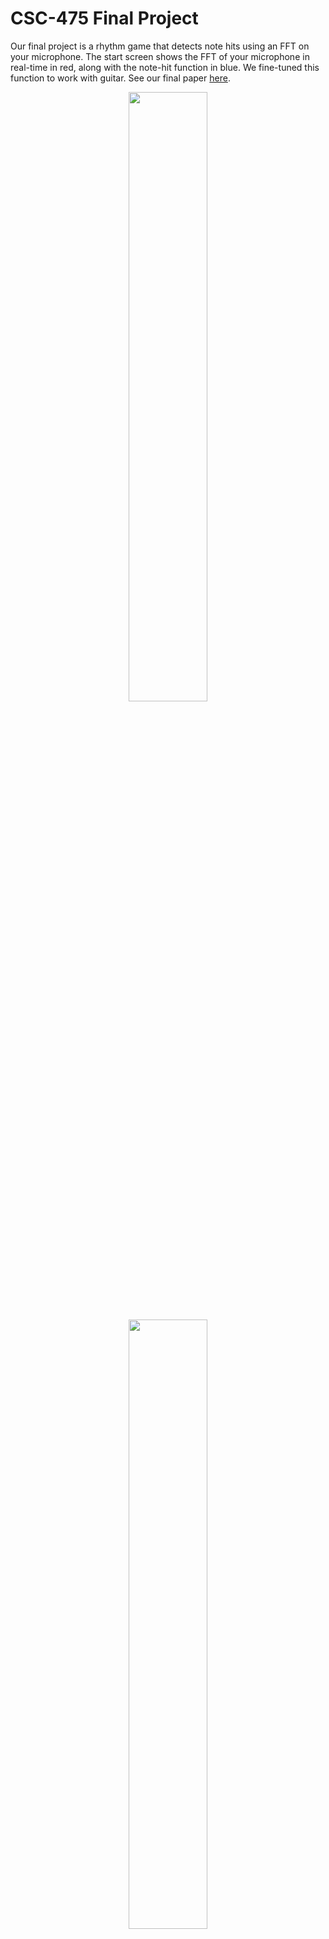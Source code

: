 # CSC-475 Final Project

Our final project is a rhythm game that detects note hits using an FFT on your microphone. 
The start screen shows the FFT of your microphone in real-time in red, along with the note-hit function in blue. 
We fine-tuned this function to work with guitar.
See our final paper [here](https://www.overleaf.com/read/fcprxmhvttyp#41460e).

<p align="center">
  <img src="https://github.com/user-attachments/assets/7a02ba0b-06f5-4418-9a5a-fce7c518f63d" width="50%">
</p>
<p align="center">
  <img src="https://github.com/user-attachments/assets/9bf35abc-c8cf-4a26-82de-42a65d201e94" width="50%">
</p>
